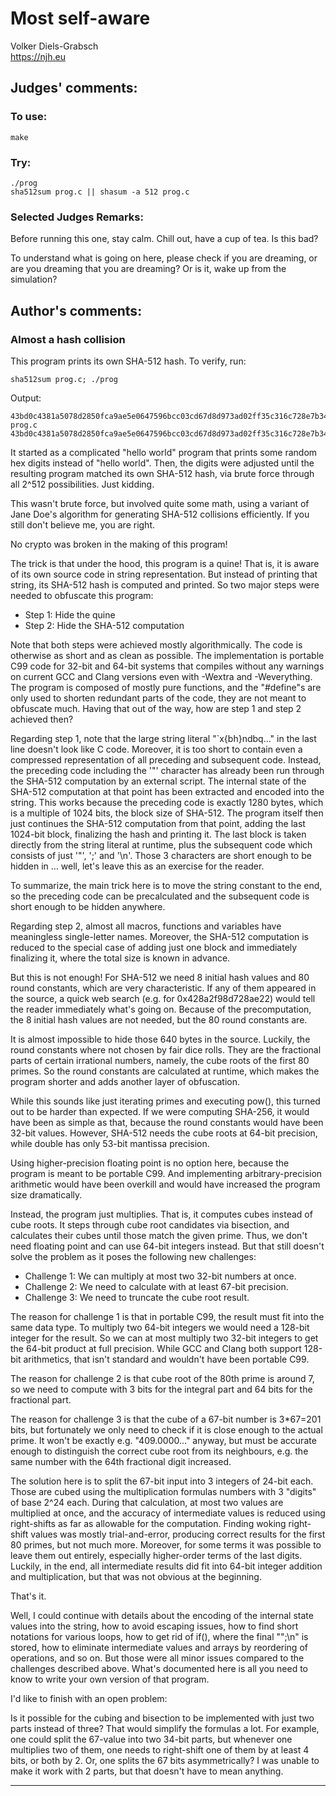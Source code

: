 # Most self-aware

Volker Diels-Grabsch  
<https://njh.eu>  


## Judges' comments:
### To use:

    make

### Try:

    ./prog
    sha512sum prog.c || shasum -a 512 prog.c

### Selected Judges Remarks:

Before running this one, stay calm. Chill out, have a cup of tea. Is this bad?

To understand what is going on here, please check if you are dreaming, or are you dreaming
that you are dreaming? Or is it, wake up from the simulation?

## Author's comments:
### Almost a hash collision

This program prints its own SHA-512 hash.  To verify, run:

    sha512sum prog.c; ./prog

Output:

    43bd0c4381a5078d2850fca9ae5e0647596bcc03cd67d8d973ad02ff35c316c728e7b347ca70abe6c74e745e63646cc7643cb0cffcd3d9a969cbf31a7ce5bf68  prog.c
    43bd0c4381a5078d2850fca9ae5e0647596bcc03cd67d8d973ad02ff35c316c728e7b347ca70abe6c74e745e63646cc7643cb0cffcd3d9a969cbf31a7ce5bf68

It started as a complicated "hello world" program that prints some
random hex digits instead of "hello world".  Then, the digits were
adjusted until the resulting program matched its own SHA-512 hash,
via brute force through all 2^512 possibilities.  Just kidding.

This wasn't brute force, but involved quite some math, using a variant
of Jane Doe's algorithm for generating SHA-512 collisions efficiently.
If you still don't believe me, you are right.

No crypto was broken in the making of this program!

The trick is that under the hood, this program is a quine!  That is,
it is aware of its own source code in string representation.  But
instead of printing that string, its SHA-512 hash is computed and
printed.  So two major steps were needed to obfuscate this program:

- Step 1: Hide the quine
- Step 2: Hide the SHA-512 computation

Note that both steps were achieved mostly algorithmically.  The code
is otherwise as short and as clean as possible.  The implementation is
portable C99 code for 32-bit and 64-bit systems that compiles without
any warnings on current GCC and Clang versions even with -Wextra and
-Weverything.  The program is composed of mostly pure functions, and
the "#define"s are only used to shorten redundant parts of the code,
they are not meant to obfuscate much.  Having that out of the way, how
are step 1 and step 2 achieved then?

Regarding step 1, note that the large string literal "`x{bh}ndbq..."
in the last line doesn't look like C code.  Moreover, it is too short
to contain even a compressed representation of all preceding and
subsequent code.  Instead, the preceding code including the '"'
character has already been run through the SHA-512 computation by an
external script.  The internal state of the SHA-512 computation at
that point has been extracted and encoded into the string.  This works
because the preceding code is exactly 1280 bytes, which is a multiple
of 1024 bits, the block size of SHA-512.  The program itself then just
continues the SHA-512 computation from that point, adding the last
1024-bit block, finalizing the hash and printing it.  The last block
is taken directly from the string literal at runtime, plus the
subsequent code which consists of just '"', ';' and '\n'.  Those 3
characters are short enough to be hidden in ... well, let's leave this
as an exercise for the reader.

To summarize, the main trick here is to move the string constant to
the end, so the preceding code can be precalculated and the subsequent
code is short enough to be hidden anywhere.

Regarding step 2, almost all macros, functions and variables have
meaningless single-letter names.  Moreover, the SHA-512 computation is
reduced to the special case of adding just one block and immediately
finalizing it, where the total size is known in advance.

But this is not enough!  For SHA-512 we need 8 initial hash values and
80 round constants, which are very characteristic.  If any of them
appeared in the source, a quick web search (e.g. for 0x428a2f98d728ae22)
would tell the reader immediately what's going on. Because of the
precomputation, the 8 initial hash values are not needed, but the
80 round constants are.

It is almost impossible to hide those 640 bytes in the source.
Luckily, the round constants where not chosen by fair dice rolls.
They are the fractional parts of certain irrational numbers, namely,
the cube roots of the first 80 primes.  So the round constants are
calculated at runtime, which makes the program shorter and adds
another layer of obfuscation.

While this sounds like just iterating primes and executing pow(), this
turned out to be harder than expected.  If we were computing SHA-256,
it would have been as simple as that, because the round constants
would have been 32-bit values.  However, SHA-512 needs the cube roots
at 64-bit precision, while double has only 53-bit mantissa precision.

Using higher-precision floating point is no option here, because the
program is meant to be portable C99.  And implementing
arbitrary-precision arithmetic would have been overkill and would have
increased the program size dramatically.

Instead, the program just multiplies.  That is, it computes cubes
instead of cube roots.  It steps through cube root candidates via
bisection, and calculates their cubes until those match the given
prime.  Thus, we don't need floating point and can use 64-bit integers
instead.  But that still doesn't solve the problem as it poses the
following new challenges:

- Challenge 1: We can multiply at most two 32-bit numbers at once.
- Challenge 2: We need to calculate with at least 67-bit precision.
- Challenge 3: We need to truncate the cube root result.

The reason for challenge 1 is that in portable C99, the result must
fit into the same data type.  To multiply two 64-bit integers we would
need a 128-bit integer for the result.  So we can at most multiply two
32-bit integers to get the 64-bit product at full precision.  While
GCC and Clang both support 128-bit arithmetics, that isn't standard
and wouldn't have been portable C99.

The reason for challenge 2 is that cube root of the 80th prime is
around 7, so we need to compute with 3 bits for the integral part and
64 bits for the fractional part.

The reason for challenge 3 is that the cube of a 67-bit number is
3*67=201 bits, but fortunately we only need to check if it is close
enough to the actual prime.  It won't be exactly e.g. "409.0000..."
anyway, but must be accurate enough to distinguish the correct cube
root from its neighbours, e.g. the same number with the 64th
fractional digit increased.

The solution here is to split the 67-bit input into 3 integers of
24-bit each.  Those are cubed using the multiplication formulas
numbers with 3 "digits" of base 2^24 each.  During that calculation,
at most two values are multiplied at once, and the accuracy of
intermediate values is reduced using right-shifts as far as allowable
for the computation.  Finding woking right-shift values was mostly
trial-and-error, producing correct results for the first 80 primes,
but not much more.  Moreover, for some terms it was possible to leave
them out entirely, especially higher-order terms of the last digits.
Luckily, in the end, all intermediate results did fit into 64-bit
integer addition and multiplication, but that was not obvious at the
beginning.

That's it.

Well, I could continue with details about the encoding of the internal
state values into the string, how to avoid escaping issues, how to
find short notations for various loops, how to get rid of if(), where
the final "\";\n" is stored, how to eliminate intermediate values and
arrays by reordering of operations, and so on.  But those were all
minor issues compared to the challenges described above.  What's
documented here is all you need to know to write your own version of
that program.

I'd like to finish with an open problem:

Is it possible for the cubing and bisection to be implemented with
just two parts instead of three?  That would simplify the formulas a
lot.  For example, one could split the 67-value into two 34-bit parts,
but whenever one multiplies two of them, one needs to right-shift one
of them by at least 4 bits, or both by 2.  Or, one splits the 67 bits
asymmetrically?  I was unable to make it work with 2 parts, but that
doesn't have to mean anything.

--------------------------------------------------------------------------------
<!--
(c) Copyright 1984-2019, [Leo Broukhis, Simon Cooper, Landon Curt Noll][judges] - All rights reserved
This work is licensed under a [Creative Commons Attribution-ShareAlike 3.0 Unported License][cc].

[judges]: http://www.ioccc.org/judges.html
[cc]: http://creativecommons.org/licenses/by-sa/3.0/
-->
